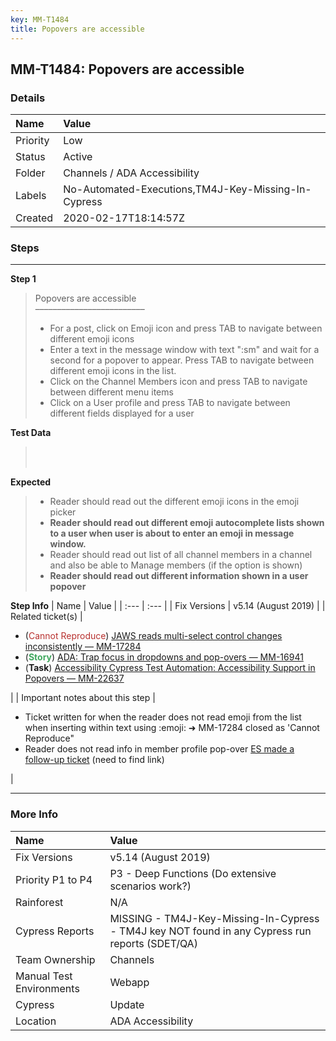 ```yaml
---
key: MM-T1484
title: Popovers are accessible
---
```


## MM-T1484: Popovers are accessible

### Details

| Name     | Value                                               |
| :------- | :-------------------------------------------------- |
| Priority | Low                                                 |
| Status   | Active                                              |
| Folder   | Channels / ADA Accessibility                        |
| Labels   | No-Automated-Executions,TM4J-Key-Missing-In-Cypress |
| Created  | 2020-02-17T18:14:57Z                                |

### Steps

<hr/>

**Step 1**

> <article>Popovers are accessible<br>–––––––––––––––––––––––––<ul><li>For a post, click on Emoji icon and press TAB to navigate between different emoji icons</li><li> Enter a text in the message window with text ":sm" and wait for a second for a popover to appear. Press TAB to navigate between different emoji icons in the list.</li><li> Click on the Channel Members icon and press TAB to navigate between different menu items</li><li>Click on a User profile and press TAB to navigate between different fields displayed for a user</li></ul></article>

**Test Data**

> <article><br><br></article>

**Expected**

> <article><ul><li>Reader should read out the different emoji icons in the emoji picker</li><li><strong>Reader should read out different emoji autocomplete lists shown to a user when user is about to enter an emoji in message window.</strong></li><li>Reader should read out list of all channel members in a channel and also be able to Manage members (if the option is shown)</li><li><strong>Reader should read out different information shown in a user popover</strong></li></ul></article>

**Step Info**
| Name | Value |
| :--- | :--- |
| Fix Versions | v5.14 (August 2019) |
| Related ticket(s) | <ul><li>(<span style="color: rgb(184, 49, 47);">Cannot Reproduce</span>) <a href="https://mattermost.atlassian.net/browse/MM-17284">JAWS reads multi-select control changes inconsistently — MM-17284</a></li><li>(<strong><span style="color: rgb(65, 168, 95);">Story</span></strong>) <a href="https://mattermost.atlassian.net/browse/MM-16941">ADA: Trap focus in dropdowns and pop-overs — MM-16941</a></li><li>(<strong>Task</strong>)&nbsp;<a href="https://mattermost.atlassian.net/browse/MM-22637">Accessibility Cypress Test Automation: Accessibility Support in Popovers — MM-22637</a></li></ul> |
| Important notes about this step | <ul><li>Ticket written for when the reader does not read emoji from the list when inserting within text using :emoji: ➜ MM-17284 closed as 'Cannot Reproduce"</li><li>Reader does not read info in member profile pop-over <a href="https://mattermost.atlassian.net/browse/MM-22615?jql=issuetype%20%3D%20Bug%20AND%20reporter%20in%20(ericsethna)">ES made a follow-up ticket</a> (need to find link)</li></ul> |

<hr/>

### More Info

| Name                     | Value                                                                                           |
| :----------------------- | :---------------------------------------------------------------------------------------------- |
| Fix Versions             | v5.14 (August 2019)                                                                             |
| Priority P1 to P4        | P3 - Deep Functions (Do extensive scenarios work?)                                              |
| Rainforest               | N/A                                                                                             |
| Cypress Reports          | MISSING - TM4J-Key-Missing-In-Cypress - TM4J key NOT found in any Cypress run reports (SDET/QA) |
| Team Ownership           | Channels                                                                                        |
| Manual Test Environments | Webapp                                                                                          |
| Cypress                  | Update                                                                                          |
| Location                 | ADA Accessibility                                                                               |
